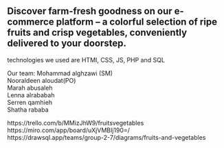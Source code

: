 <h2>Discover farm-fresh goodness on our e-commerce platform – a colorful selection of ripe fruits and crisp vegetables, conveniently delivered to your doorstep.</h2>

technologies we used are HTMI, CSS, JS, PHP and SQL

Our team:
Mohammad alghzawi (SM) <br> Nooraldeen aloudat(PO) <br> Marah abusaleh <br> Lenna alrababah <br> Serren qamhieh <br> Shatha rababa


<div>https://trello.com/b/MMizJhW9/fruitsvegetables</div>
<div>https://miro.com/app/board/uXjVMBIj190=/</div>
<dix>https://drawsql.app/teams/group-2-7/diagrams/fruits-and-vegetables</dix>

